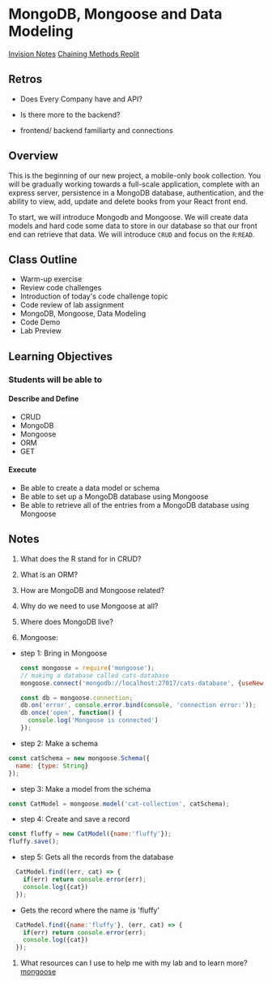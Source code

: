 # MongoDB, Mongoose and Data Modeling

[Invision Notes](https://rogerreyes807252.invisionapp.com/freehand/301n29-Class11-rNBjiH2Bg?landingTemplate=true)
[Chaining Methods Replit](https://replit.com/@RogerMReyes/301n29-class11#index.js)

## Retros

- Does Every Company have and API?

- Is there more to the backend?

- frontend/ backend familiarty and connections

## Overview

This is the beginning of our new project, a mobile-only book collection. You will be gradually working towards a full-scale application, complete with an express server, persistence in a MongoDB database, authentication, and the ability to view, add, update and delete books from your React front end.

To start, we will introduce Mongodb and Mongoose. We will create data models and hard code some data to store in our database so that our front end can retrieve that data. We will introduce `CRUD` and focus on the `R`:`READ`.

## Class Outline

- Warm-up exercise
- Review code challenges
- Introduction of today's code challenge topic
- Code review of lab assignment
- MongoDB, Mongoose, Data Modeling
- Code Demo
- Lab Preview

## Learning Objectives

### Students will be able to

#### Describe and Define

- CRUD
- MongoDB
- Mongoose
- ORM
- GET

#### Execute

- Be able to create a data model or schema
- Be able to set up a MongoDB database using Mongoose
- Be able to retrieve all of the entries from a MongoDB database using Mongoose

## Notes

1. What does the R stand for in CRUD?

1. What is an ORM?

1. How are MongoDB and Mongoose related?

1. Why do we need to use Mongoose at all?

1. Where does MongoDB live?

1. Mongoose:

- step 1: Bring in Mongoose

  ```javaScript
  const mongoose = require('mongoose');
  // making a database called cats-database
  mongoose.connect('mongodb://localhost:27017/cats-database', {useNewUrlParser: true, useUnifiedTopology: true});

  const db = mongoose.connection;
  db.on('error', console.error.bind(console, 'connection error:'));
  db.once('open', function() {
    console.log('Mongoose is connected')
  });
  ```

- step 2: Make a schema

```javaScript
const catSchema = new mongoose.Schema({
  name: {type: String}
});

```

- step 3: Make a model from the schema

```javaScript
const CatModel = mongoose.model('cat-collection', catSchema);
```

- step 4: Create and save a record

```javaScript
const fluffy = new CatModel({name:'fluffy'});
fluffy.save();
```

- step 5: Gets all the records from the database

```javaScript
  CatModel.find((err, cat) => {
    if(err) return console.error(err);
    console.log({cat})
  });
```

- Gets the record where the name is 'fluffy'

```javaScript
  CatModel.find({name:'fluffy'}, (err, cat) => {
    if(err) return console.error(err);
    console.log({cat})
  });
```

1. What resources can I use to help me with my lab and to learn more?
[mongoose](https://mongoosejs.com/docs/)